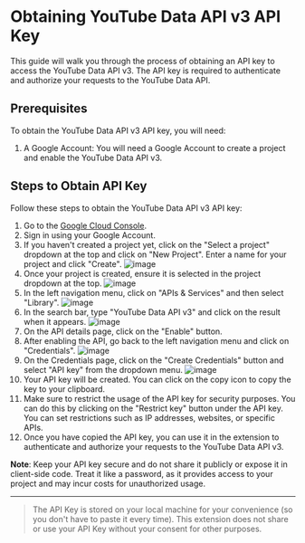 # Obtaining YouTube Data API v3 API Key

This guide will walk you through the process of obtaining an API key to access the YouTube Data API v3. The API key is required to authenticate and authorize your requests to the YouTube Data API.

## Prerequisites

To obtain the YouTube Data API v3 API key, you will need:

1. A Google Account: You will need a Google Account to create a project and enable the YouTube Data API v3.

## Steps to Obtain API Key

Follow these steps to obtain the YouTube Data API v3 API key:

1. Go to the [Google Cloud Console](https://console.cloud.google.com/).
2. Sign in using your Google Account.
3. If you haven't created a project yet, click on the "Select a project" dropdown at the top and click on "New Project". Enter a name for your project and click "Create".
![image](https://github.com/LautiLosio/totalYouTubeTimeExtension/assets/38726997/965eb899-390a-4f84-82d1-7e7aca77e6b6)
4. Once your project is created, ensure it is selected in the project dropdown at the top.
![image](https://github.com/LautiLosio/totalYouTubeTimeExtension/assets/38726997/2112c848-ed90-450a-afde-64a675c14f47)
5. In the left navigation menu, click on "APIs & Services" and then select "Library".
![image](https://github.com/LautiLosio/totalYouTubeTimeExtension/assets/38726997/867e04c7-5144-48e5-8ba5-f9a53f39c3f4)
6. In the search bar, type "YouTube Data API v3" and click on the result when it appears.
![image](https://github.com/LautiLosio/totalYouTubeTimeExtension/assets/38726997/81f1a6cb-c8f0-4efe-b897-ea9e0c8b0868)
7. On the API details page, click on the "Enable" button.
8. After enabling the API, go back to the left navigation menu and click on "Credentials".
![image](https://github.com/LautiLosio/totalYouTubeTimeExtension/assets/38726997/5af74900-b48c-4481-aa49-7d6311803f96)
9. On the Credentials page, click on the "Create Credentials" button and select "API key" from the dropdown menu.
![image](https://github.com/LautiLosio/totalYouTubeTimeExtension/assets/38726997/b13655b4-8f96-4062-8c50-b2eae1ab5c15)
10. Your API key will be created. You can click on the copy icon to copy the key to your clipboard.
11. Make sure to restrict the usage of the API key for security purposes. You can do this by clicking on the "Restrict key" button under the API key. You can set restrictions such as IP addresses, websites, or specific APIs.
12. Once you have copied the API key, you can use it in the extension to authenticate and authorize your requests to the YouTube Data API v3.

**Note**: Keep your API key secure and do not share it publicly or expose it in client-side code. Treat it like a password, as it provides access to your project and may incur costs for unauthorized usage.

---

> The API Key is stored on your local machine for your convenience (so you don't have to paste it every time). This extension does not share or use your API Key without your consent for other purposes.
